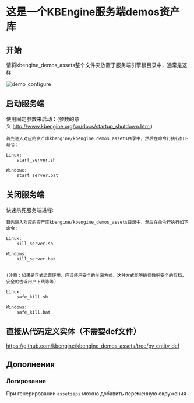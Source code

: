  这是一个KBEngine服务端demos资产库
========

## 开始

请将kbengine_demos_assets整个文件夹放置于服务端引擎根目录中，通常是这样:

![demo_configure](http://kbengine.github.io/assets/img/screenshots/demo_copy_kbengine.jpg)


## 启动服务端

使用固定参数来启动：(参数的意义:http://www.kbengine.org/cn/docs/startup_shutdown.html)

	首先进入对应的资产库kbengine/kbengine_demos_assets目录中，然后在命令行执行如下命令：

	Linux:
		start_server.sh

	Windows:
		start_server.bat


## 关闭服务端

快速杀死服务端进程:

	首先进入对应的资产库kbengine/kbengine_demos_assets目录中，然后在命令行执行如下命令：

	Linux:
		kill_server.sh

	Windows:
		kill_server.bat


	(注意：如果是正式运营环境，应该使用安全的关闭方式，这种方式能够确保数据安全的存档，安全的告诉用户下线等等)

	Linux:
		safe_kill.sh

	Windows:
		safe_kill.bat


## 直接从代码定义实体（不需要def文件）

https://github.com/kbengine/kbengine_demos_assets/tree/py_entity_def


## Дополнения

### Логирование

При генерировании `assetsapi` можно добавить переменную окружения
